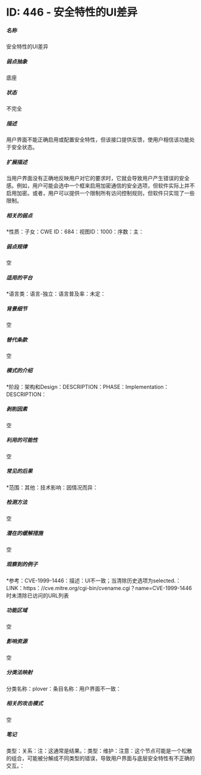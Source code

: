 # ID: 446 - 安全特性的UI差异
<h5>名称</h5>安全特性的UI差异
<h5>弱点抽象</h5>底座
<h5>状态</h5>不完全
<h5>描述</h5>用户界面不能正确启用或配置安全特性，但该接口提供反馈，使用户相信该功能处于安全状态。
<h5>扩展描述</h5>当用户界面没有正确地反映用户对它的要求时，它就会导致用户产生错误的安全感。例如，用户可能会选中一个框来启用加密通信的安全选项，但软件实际上并不启用加密。或者，用户可以提供一个限制所有访问控制规则，但软件只实现了一些限制。
<h5>相关的弱点</h5>*性质：子女：CWE ID：684：视图ID：1000：序数：主：
<h5>弱点规律</h5>空
<h5>适用的平台</h5>*语言类：语言-独立：语言普及率：未定：
<h5>背景细节</h5>空
<h5>替代条款</h5>空
<h5>模式的介绍</h5>*阶段：架构和Design：DESCRIPTION：PHASE：Implementation：DESCRIPTION：
<h5>剥削因素</h5>空
<h5>利用的可能性</h5>空
<h5>常见的后果</h5>*范围：其他：技术影响：因情况而异：
<h5>检测方法</h5>空
<h5>潜在的缓解措施</h5>空
<h5>观察到的例子</h5>*参考：CVE-1999-1446：描述：UI不一致；当清除历史选项为selected.：LINK：https：//cve.mitre.org/cgi-bin/cvename.cgi？name=CVE-1999-1446时未清除已访问的URL列表
<h5>功能区域</h5>空
<h5>影响资源</h5>空
<h5>分类法映射</h5>分类名称：plover：条目名称：用户界面不一致：
<h5>相关的攻击模式</h5>空
<h5>笔记</h5>类型：关系：注：这通常是结果。：类型：维护：注意：这个节点可能是一个松散的组合，可能被分解成不同类型的错误，导致用户界面与底层安全特性有不正确的交互。：

